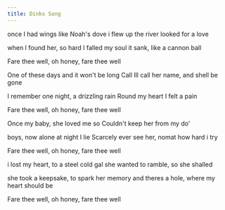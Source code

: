 ```yaml
---
title: Dinks Song
---
```


once I had wings like Noah's dove
i flew up the river looked for a love

when I found her, so hard I falled
my soul it sank, like a cannon ball

Fare thee well, oh honey, fare thee well

One of these days and it won't be long
Call Ill call her name, and shell be gone

I remember one night, a drizzling rain
Round my heart I felt a pain

Fare thee well, oh honey, fare thee well

Once my baby, she loved me so
Couldn't keep her from my do'

boys, now alone at night I lie
Scarcely ever see her, nomat how hard i try

Fare thee well, oh honey, fare thee well

i lost my heart, to a steel cold gal
she wanted to ramble, so she shalled

she took a keepsake, to spark her memory
and theres a hole, where my heart should be

Fare thee well, oh honey, fare thee well
